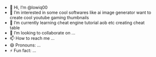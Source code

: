 - 👋 Hi, I’m @lowiq00
- 👀 I’m interested in some cool softwares like ai image generator want to create cool youtube gaming thumbnails
- 🌱 I’m currently learning cheat engine tutorial aob etc creating cheat table 
- 💞️ I’m looking to collaborate on ...
- 📫 How to reach me ...
- 😄 Pronouns: ...
- ⚡ Fun fact: ...

<!---
lowiq00/lowiq00 is a ✨ special ✨ repository because its `README.md` (this file) appears on your GitHub profile.
You can click the Preview link to take a look at your changes.
--->
